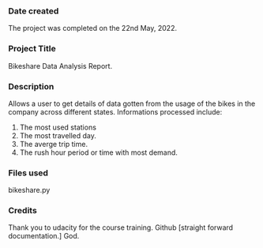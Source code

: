 ### Date created
The project was completed on the 22nd May, 2022.

### Project Title
Bikeshare Data Analysis Report.

### Description
Allows a user to get details of data gotten from the usage of the bikes in the company across different states.
Informations processed include:
  1.  The most used stations
  2.  The most travelled day.
  3.  The averge trip time.
  4.  The rush hour period or time with most demand.

### Files used
bikeshare.py

### Credits
Thank you to udacity for the course training.
Github [straight forward documentation.]
God.

